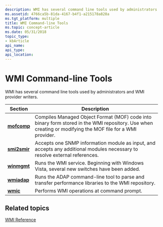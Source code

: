 ```yaml
---
description: WMI has several command line tools used by administrators and WMI provider writers.
ms.assetid: 4766ca5b-81da-4167-b4f1-a215178a828a
ms.tgt_platform: multiple
title: WMI Command-line Tools
ms.topic: concept-article
ms.date: 05/31/2018
topic_type: 
- kbArticle
api_name: 
api_type: 
api_location: 
---
```


# WMI Command-line Tools

WMI has several command line tools used by administrators and WMI provider writers.



| Section                      | Description                                                                                                                                                         |
|------------------------------|---------------------------------------------------------------------------------------------------------------------------------------------------------------------|
| [**mofcomp**](mofcomp.md)   | Compiles Managed Object Format (MOF) code into binary form stored in the WMI repository. Use when creating or modifying the MOF file for a WMI provider.<br/> |
| [**smi2smir**](smi2smir.md) | Accepts one SNMP information module as input, and accepts any additional modules necessary to resolve external references.<br/>                               |
| [**winmgmt**](winmgmt.md)   | Runs the WMI service. Beginning with Windows Vista, several new switches have been added.<br/>                                                                |
| [**wmiadap**](wmiadap.md)   | Runs the ADAP command-line tool to parse and transfer performance libraries to the WMI repository.<br/>                                                       |
| [**wmic**](wmic.md)         | Performs WMI operations at command prompt.<br/>                                                                                                               |



 

## Related topics

<dl> <dt>

[WMI Reference](wmi-reference.md)
</dt> </dl>

 

 




